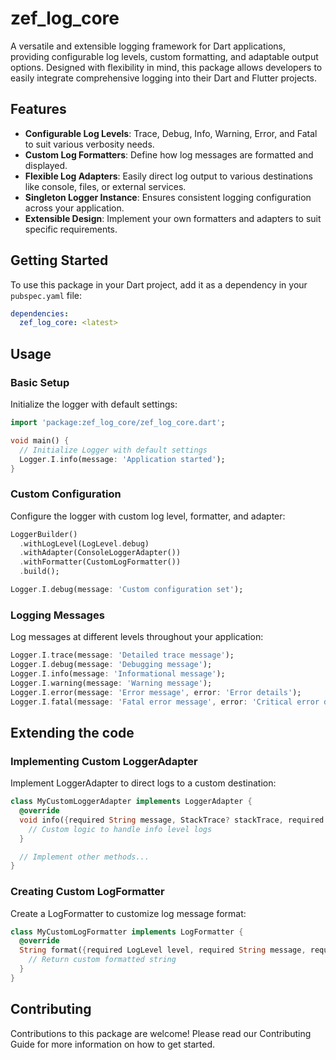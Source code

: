 # zef_log_core

A versatile and extensible logging framework for Dart applications, providing configurable log levels, custom formatting, and adaptable output options. Designed with flexibility in mind, this package allows developers to easily integrate comprehensive logging into their Dart and Flutter projects.

## Features

- **Configurable Log Levels**: Trace, Debug, Info, Warning, Error, and Fatal to suit various verbosity needs.
- **Custom Log Formatters**: Define how log messages are formatted and displayed.
- **Flexible Log Adapters**: Easily direct log output to various destinations like console, files, or external services.
- **Singleton Logger Instance**: Ensures consistent logging configuration across your application.
- **Extensible Design**: Implement your own formatters and adapters to suit specific requirements.

## Getting Started

To use this package in your Dart project, add it as a dependency in your `pubspec.yaml` file:

```yaml
dependencies:
  zef_log_core: <latest>
```

## Usage

### Basic Setup

Initialize the logger with default settings:

```dart
import 'package:zef_log_core/zef_log_core.dart';

void main() {
  // Initialize Logger with default settings
  Logger.I.info(message: 'Application started');
}
```

### Custom Configuration

Configure the logger with custom log level, formatter, and adapter:

```dart
LoggerBuilder()
  .withLogLevel(LogLevel.debug)
  .withAdapter(ConsoleLoggerAdapter())
  .withFormatter(CustomLogFormatter())
  .build();

Logger.I.debug(message: 'Custom configuration set');
```

### Logging Messages

Log messages at different levels throughout your application:

```dart
Logger.I.trace(message: 'Detailed trace message');
Logger.I.debug(message: 'Debugging message');
Logger.I.info(message: 'Informational message');
Logger.I.warning(message: 'Warning message');
Logger.I.error(message: 'Error message', error: 'Error details');
Logger.I.fatal(message: 'Fatal error message', error: 'Critical error details');
```

## Extending the code

### Implementing Custom LoggerAdapter

Implement LoggerAdapter to direct logs to a custom destination:

```dart
class MyCustomLoggerAdapter implements LoggerAdapter {
  @override
  void info({required String message, StackTrace? stackTrace, required LogFormatter formatter}) {
    // Custom logic to handle info level logs
  }

  // Implement other methods...
}
```

### Creating Custom LogFormatter

Create a LogFormatter to customize log message format:

```dart
class MyCustomLogFormatter implements LogFormatter {
  @override
  String format({required LogLevel level, required String message, required DateTime timestamp, String? error, StackTrace? stackTrace}) {
    // Return custom formatted string
  }
}
```

## Contributing

Contributions to this package are welcome! Please read our Contributing Guide for more information on how to get started.
